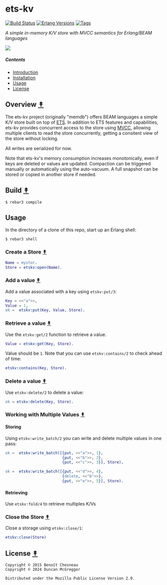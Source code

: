 # ets-kv

[![Build Status][gh-actions-badge]][gh-actions]
[![Erlang Versions][erlang-badge]][versions]
[![Tags][github-tags-badge]][github-tags]

*A simple in-memory K/V store with MVCC semantics for Erlang/BEAM languages*

[![][logo]][logo-large]

##### Contents

* [Introduction](#introduction-)
* [Installation](#installation-)
* [Usage](#usage-)
* [License](#license-)

## Overview [&#x219F;](#contents)

The ets-kv project (originally "memdb") offers BEAM languages a simple K/V store built on top of [ETS](http://www.erlang.org/doc/man/ets.html). In addition to ETS features and capabilities, ets-kv provides concurrent access to the store using [MVCC](https://en.wikipedia.org/wiki/Multiversion_concurrency_control), allowing multiple clients to read the store concurrently, getting a consitent view of the store without locking.

All writes are serialized for now.

Note that ets-kv's memory consumption increases monotonically, even if keys are deleted or values are updated. Compaction can be
triggered manually or automatically using the auto-vacuum. A full snapshot can be stored or copied in another store
if needed.

## Build [&#x219F;](#contents)

```shell
$ rebar3 compile
```

## Usage


In the directory of a clone of this repo, start up an Erlang shell:

``` shell
$ rebar3 shell
```

### Create a Store [&#x219F;](#contents)

```erl
Name = mystor.
Store = etskv:open(Name).
```

### Add a value [&#x219F;](#contents)

Add a value associated with a key using `etskv:put/3`:

```erl
Key = <<"a">>,
Value = 1,
ok =  etskv:put(Key, Value, Store).
```

### Retrieve a value [&#x219F;](#contents)

Use the `etskv:get/2` function to retrieve a value.

```erl
Value = etskv:get(Key, Store).
```

Value should be `1`. Note that you can use `etskv:contains/2` to check ahead of time:

``` erl
etskv:contains(Key, Store).
```

### Delete a value [&#x219F;](#contents)

Use `etskv:delete/2` to delete a value:

```erl
ok = etskv:delete(Key, Store).
```

### Working with Multiple Values [&#x219F;](#contents)

#### Storing

Using `etskv:write_batch/2` you can write and delete multiple values in one
pass:

```erl
ok =  etskv:write_batch([{put, <<"a">>, 1},
                         {put, <<"b">>, 2},
                         {put, <<"c">>, 3}], Store),

ok =  etskv:write_batch([{put, <<"d">>, 4},
                         {delete, <<"b">>},
                         {put, <<"e">>, 5}], Store).
```

#### Retrieving

Use `etskv:fold/4` to retrieve multiples K/Vs

### Close the Store [&#x219F;](#contents)

Close a storage using `etskv:close/1`:

```erl
etskv:close(Store)
```

## License [&#x219F;](#contents)

```
Copyright © 2015 Benoît Chesneau
Copyright © 2024 Duncan McGreggor

Distributed under the Mozilla Public License Version 2.0.
```

[//]: ---Named-Links---

[logo]: priv/images/logo.png
[logo-large]: priv/images/logo-large.jpg
[gh-actions-badge]: https://github.com/erlsci/ets-kv/workflows/ci%2Fcd/badge.svg
[gh-actions]: https://github.com/erlsci/ets-kv/actions
[erlang-badge]: https://img.shields.io/badge/erlang-21%20to%2026-blue.svg
[versions]: https://github.com/erlsci/ets-kv/blob/master/.github/workflows/cicd.yml
[github-tags]: https://github.com/erlsci/ets-kv/tags
[github-tags-badge]: https://img.shields.io/github/tag/erlsci/ets-kv.svg
